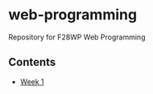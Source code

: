 # web-programming
Repository for F28WP Web Programming

## Contents
 - [Week 1](Week-1/zen-garden.md)